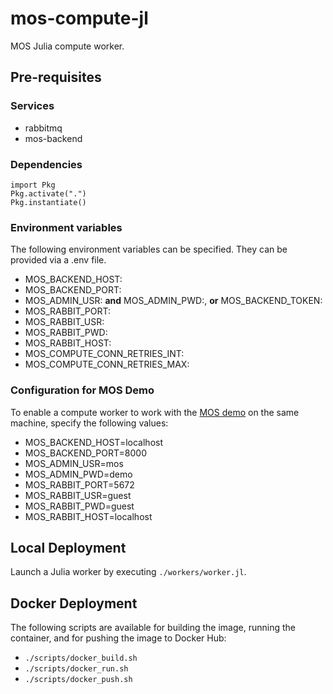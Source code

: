 # mos-compute-jl

MOS Julia compute worker.

## Pre-requisites

### Services

* rabbitmq
* mos-backend

### Dependencies

```
import Pkg
Pkg.activate(".")
Pkg.instantiate()
```

### Environment variables

The following environment variables can be specified. They can be provided via a .env file.

* MOS_BACKEND_HOST:
* MOS_BACKEND_PORT:
* MOS_ADMIN_USR: **and** MOS_ADMIN_PWD:, **or** MOS_BACKEND_TOKEN:
* MOS_RABBIT_PORT:
* MOS_RABBIT_USR:
* MOS_RABBIT_PWD:
* MOS_RABBIT_HOST:
* MOS_COMPUTE_CONN_RETRIES_INT:
* MOS_COMPUTE_CONN_RETRIES_MAX:

### Configuration for MOS Demo

To enable a compute worker to work with the [MOS demo](https://github.com/Fuinn/mos-demo) on the same machine, specify the following values:

* MOS_BACKEND_HOST=localhost
* MOS_BACKEND_PORT=8000
* MOS_ADMIN_USR=mos
* MOS_ADMIN_PWD=demo
* MOS_RABBIT_PORT=5672  
* MOS_RABBIT_USR=guest
* MOS_RABBIT_PWD=guest
* MOS_RABBIT_HOST=localhost

## Local Deployment

Launch a Julia worker by executing ``./workers/worker.jl``.

## Docker Deployment

The following scripts are available for building the image, running the container, and for pushing the image to Docker Hub:

* ``./scripts/docker_build.sh``
* ``./scripts/docker_run.sh``
* ``./scripts/docker_push.sh``
